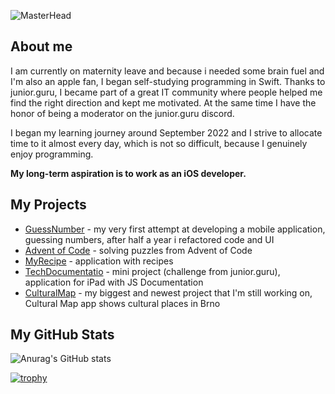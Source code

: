 ![MasterHead](https://github.com/PavlaBerankova/PavlaBerankova/assets/107038196/373d6310-4f90-471d-8fc9-f44932075353)

## About me
I am currently on maternity leave and because i needed some brain fuel and I'm also an apple fan, I began self-studying programming in Swift. Thanks to junior.guru, I became part of a great IT community where people helped me find the right direction and kept me motivated. At the same time I have the honor of being a moderator on the junior.guru discord.

I began my learning journey around September 2022 and I strive to allocate time to it almost every day, which is not so difficult, because I genuinely enjoy programming.

**My long-term aspiration is to work as an iOS developer.**

## My Projects
 - [GuessNumber](https://github.com/PavlaBerankova/GuessNumber) - my very first attempt at developing a mobile application, guessing numbers, after half a year i refactored code and UI
- [Advent of Code](https://github.com/PavlaBerankova/Advent-of-Code) - solving puzzles from Advent of Code
- [MyRecipe](https://github.com/PavlaBerankova/MyRecipe) - application with recipes
- [TechDocumentatio](https://github.com/PavlaBerankova/jfc-tech-documentation-ipad) - mini project (challenge from junior.guru), application for iPad with JS Documentation
- [CulturalMap](https://github.com/PavlaBerankova/CulturalMap) - my biggest and newest project that I'm still working on, Cultural Map app shows cultural places in Brno

## My GitHub Stats
![Anurag's GitHub stats](https://github-readme-stats.vercel.app/api?username=PavlaBerankova&show_icons=true&theme=gruvbox)   

[![trophy](https://github-profile-trophy.vercel.app/?username=PavlaBerankova&theme=gruvbox&title=Stars,Repositories,Commits,Followers)](https://github.com/PavlaBerankova/github-profile-trophy)


